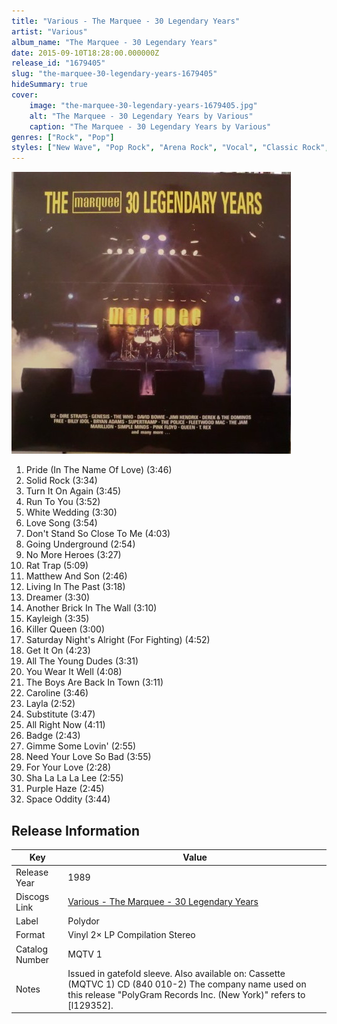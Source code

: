 ```yaml
---
title: "Various - The Marquee - 30 Legendary Years"
artist: "Various"
album_name: "The Marquee - 30 Legendary Years"
date: 2015-09-10T18:28:00.000000Z
release_id: "1679405"
slug: "the-marquee-30-legendary-years-1679405"
hideSummary: true
cover:
    image: "the-marquee-30-legendary-years-1679405.jpg"
    alt: "The Marquee - 30 Legendary Years by Various"
    caption: "The Marquee - 30 Legendary Years by Various"
genres: ["Rock", "Pop"]
styles: ["New Wave", "Pop Rock", "Arena Rock", "Vocal", "Classic Rock", "Hard Rock"]
---
```


![The Marquee - 30 Legendary Years by Various](the-marquee-30-legendary-years-1679405.jpg)

<!-- section break -->

1. Pride (In The Name Of Love) (3:46)
2. Solid Rock (3:34)
3. Turn It On Again (3:45)
4. Run To You (3:52)
5. White Wedding (3:30)
6. Love Song (3:54)
7. Don't Stand So Close To Me (4:03)
8. Going Underground (2:54)
9. No More Heroes (3:27)
10. Rat Trap (5:09)
11. Matthew And Son (2:46)
12. Living In The Past (3:18)
13. Dreamer (3:30)
14. Another Brick In The Wall (3:10)
15. Kayleigh (3:35)
16. Killer Queen (3:00)
17. Saturday Night's Alright (For Fighting) (4:52)
18. Get It On (4:23)
19. All The Young Dudes (3:31)
20. You Wear It Well (4:08)
21. The Boys Are Back In Town (3:11)
22. Caroline (3:46)
23. Layla (2:52)
24. Substitute (3:47)
25. All Right Now (4:11)
26. Badge (2:43)
27. Gimme Some Lovin' (2:55)
28. Need Your Love So Bad (3:55)
29. For Your Love (2:28)
30. Sha La La La Lee (2:55)
31. Purple Haze (2:45)
32. Space Oddity (3:44)

<!-- section break -->





## Release Information
|  Key           | Value                                                |
| ---------------| ---------------------------------------------------- |
| Release Year   | 1989                                   |
| Discogs Link   | [Various - The Marquee - 30 Legendary Years](https://www.discogs.com/release/1679405-Various-The-Marquee-30-Legendary-Years) |
| Label          | Polydor |
| Format         | Vinyl 2× LP Compilation Stereo |
| Catalog Number | MQTV 1 |
| Notes | Issued in gatefold sleeve.  Also available on: Cassette (MQTVC 1) CD (840 010-2)  The company name used on this release "PolyGram Records Inc. (New York)" refers to [l129352]. |